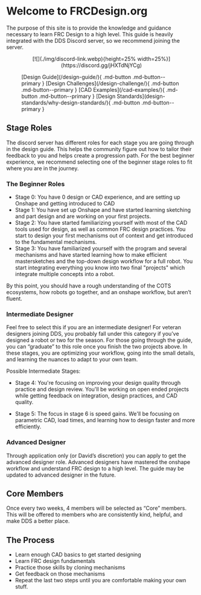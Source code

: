 <meta property="og:title" content="FRCDesign.org">
<meta property="og:description" content="A comprehensive guide to all things FRC Design">
<meta property="og:type" content="website">
<meta property="og:url" content="https://www.frcdesign.org/">
<meta property="og:image" content="https://www.frcdesign.org/img/embed/index.webp">
<meta name="theme-color" content="#4CAE4F">


# Welcome to FRCDesign.org

The purpose of this site is to provide the knowledge and guidance necessary to learn FRC Design to a high level. This guide is heavily integrated with the DDS Discord server, so we recommend joining the server.

<center>[![](./img/discord-link.webp){height=25% width=25%}](https://discord.gg/jHXTdNjYCg)</center>

<figure markdown="span">
    [Design Guide](/design-guide/){ .md-button .md-button--primary }
    [Design Challenges](/design-challenge/){ .md-button .md-button--primary }
    [CAD Examples](/cad-examples/){ .md-button .md-button--primary }
    [Design Standards](design-standards/why-design-standards/){ .md-button .md-button--primary }
</figure>

## Stage Roles
The discord server has different roles for each stage you are going through in the design guide. This helps the community figure out how to tailor their feedback to you and helps create a progression path. For the best beginner experience, we recommend selecting one of the beginner stage roles to fit where you are in the journey.

### **The Beginner Roles**

- Stage 0: You have 0 design or CAD experience, and are setting up Onshape and getting introduced to CAD
- Stage 1: You have set up Onshape and have started learning sketching and part design and are working on your first projects.
- Stage 2: You have started familiarizing yourself with most of the CAD tools used for design, as well as common FRC design practices. You start to design your first mechanisms out of context and get introduced to the fundamental mechanisms.
- Stage 3: You have familiarized yourself with the program and several mechanisms and have started learning how to make efficient mastersketches and the top-down design workflow for a full robot. You start integrating everything you know into two final "projects" which integrate multiple concepts into a robot.

By this point, you should have a rough understanding of the COTS ecosystems, how robots go together, and an onshape workflow, but aren’t fluent.

### **Intermediate Designer**
Feel free to select this if you are an intermediate designer! For veteran designers joining DDS, you probably fall under this category if you’ve designed a robot or two for the season. For those going through the guide, you can “graduate” to this role once you finish the two projects above. In these stages, you are optimizing your workflow, going into the small details, and learning the nuances to adapt to your own team.

Possible Intermediate Stages:

- Stage 4: You're focusing on improving your design quality through practice and design review. You'll be working on open ended projects while getting feedback on integration, design practices, and CAD quality.  

- Stage 5: The focus in stage 6 is speed gains. We'll be focusing on parametric CAD, load times, and learning how to design faster and more efficiently. 

### **Advanced Designer**
Through application only (or David’s discretion) you can apply to get the advanced designer role. Advanced designers have mastered the onshape workflow and understand FRC design to a high level. The guide may be updated to advanced designer in the future. 

## Core Members
Once every two weeks, 4 members will be selected as “Core” members. This will be offered to members who are consistently kind, helpful, and make DDS a better place. 

## The Process
- Learn enough CAD basics to get started designing
- Learn FRC design fundamentals
- Practice those skills by cloning mechanisms
- Get feedback on those mechanisms
- Repeat the last two steps until you are comfortable making your own stuff.